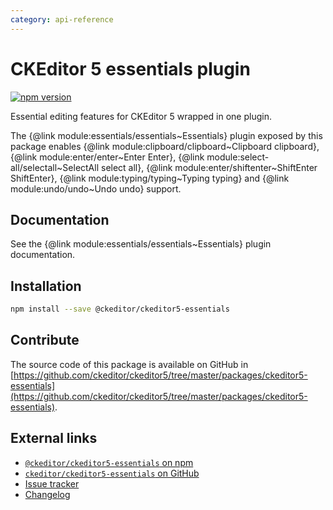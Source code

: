 ```yaml
---
category: api-reference
---
```


# CKEditor 5 essentials plugin

[![npm version](https://badge.fury.io/js/%40ckeditor%2Fckeditor5-essentials.svg)](https://www.npmjs.com/package/@ckeditor/ckeditor5-essentials)

Essential editing features for CKEditor 5 wrapped in one plugin.

The {@link module:essentials/essentials~Essentials} plugin exposed by this package enables {@link module:clipboard/clipboard~Clipboard clipboard}, {@link module:enter/enter~Enter Enter}, {@link module:select-all/selectall~SelectAll select all}, {@link module:enter/shiftenter~ShiftEnter ShiftEnter}, {@link module:typing/typing~Typing typing} and {@link module:undo/undo~Undo undo} support.

## Documentation

See the {@link module:essentials/essentials~Essentials} plugin documentation.

## Installation

```bash
npm install --save @ckeditor/ckeditor5-essentials
```

## Contribute

The source code of this package is available on GitHub in [https://github.com/ckeditor/ckeditor5/tree/master/packages/ckeditor5-essentials](https://github.com/ckeditor/ckeditor5/tree/master/packages/ckeditor5-essentials).

## External links

* [`@ckeditor/ckeditor5-essentials` on npm](https://www.npmjs.com/package/@ckeditor/ckeditor5-essentials)
* [`ckeditor/ckeditor5-essentials` on GitHub](https://github.com/ckeditor/ckeditor5/tree/master/packages/ckeditor5-essentials)
* [Issue tracker](https://github.com/ckeditor/ckeditor5/issues)
* [Changelog](https://github.com/ckeditor/ckeditor5/blob/master/CHANGELOG.md)
